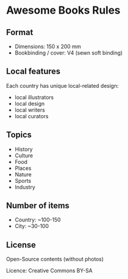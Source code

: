 # Awesome Books Rules

## Format

* Dimensions: 150 х 200 mm
* Bookbinding / cover: V4 (sewn soft binding)

## Local features

Each country has unique local-related design:

* local illustrators
* local design
* local writers
* local curators

## Topics

* History
* Culture
* Food
* Places
* Nature
* Sports
* Industry

## Number of items

* Country: ~100-150
* City: ~30-100

## License

Open-Source contents (without photos)

Licence: Creative Commons BY-SA



